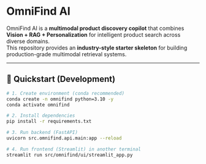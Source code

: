 # OmniFind AI

OmniFind AI is a **multimodal product discovery copilot** that combines **Vision + RAG + Personalization** for intelligent product search across diverse domains.  
This repository provides an **industry-style starter skeleton** for building production-grade multimodal retrieval systems.

---

## 🚀 Quickstart (Development)

```bash
# 1. Create environment (conda recommended)
conda create -n omnifind python=3.10 -y
conda activate omnifind

# 2. Install dependencies
pip install -r requirements.txt

# 3. Run backend (FastAPI)
uvicorn src.omnifind.api.main:app --reload

# 4. Run frontend (Streamlit) in another terminal
streamlit run src/omnifind/ui/streamlit_app.py
